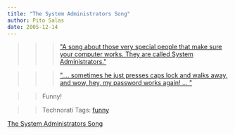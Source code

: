 ```yaml
---
title: "The System Administrators Song"
author: Pito Salas
date: 2005-12-14
---
```



>>

>>> ["A song about those very special people that make sure your computer
works. They are called System
Administrators."](<http://video.google.com/videoplay?docid=-7193470719293309352>)

>>>

>>> ["…. sometimes he just presses caps lock and walks away, and wow, hey, my
password works again! …
"](<http://video.google.com/videoplay?docid=-7193470719293309352>)

>>

>> Funny!

>>

>> Technorati Tags: [funny](<http://www.technorati.com/tag/funny>)


[The System Administrators Song](None)
